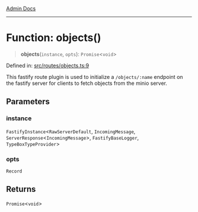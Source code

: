 [Admin Docs](/)

***

# Function: objects()

> **objects**(`instance`, `opts`): `Promise`\<`void`\>

Defined in: [src/routes/objects.ts:9](https://github.com/syedali237/talawa-api/blob/aa4e819f67def774740606c7a534dc013cdfe393/src/routes/objects.ts#L9)

This fastify route plugin is used to initialize a `/objects/:name` endpoint on the fastify server for clients to fetch objects from the minio server.

## Parameters

### instance

`FastifyInstance`\<`RawServerDefault`, `IncomingMessage`, `ServerResponse`\<`IncomingMessage`\>, `FastifyBaseLogger`, `TypeBoxTypeProvider`\>

### opts

`Record`

## Returns

`Promise`\<`void`\>

